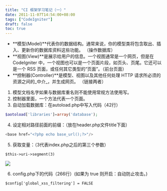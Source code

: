 ```yaml
---
title: "CI 框架学习笔记（一）"
date: 2011-11-07T14:54:00+08:00
tags: ["CodeIgniter"] 
draft: false
toc: true
---
```


* **模型(Model)**代表你的数据结构。通常来说，你的模型类将包含取出、插入、更新你的数据库资料这些功能。 （操作数据库）
* **视图(View)**是展示给用户的信息。一个视图通常是一个网页，但是在 CodeIgniter 中，一个视图也可以是一个页面片段，如页头、页尾。它还可以是一个 RSS 页面，或任何其它类型的“页面”。（前台页面）
* **控制器(Controller)**是模型、视图以及其他任何处理 HTTP 请求所必须的资源之间的_中介_，并生成网页。 （链接两者）
1. 模型文档名字如果与数据库重名则不能使用常规方法使用写。
2. 控制器里面，一个方法代表一个页面。
3. 自动加载数据库：在autoload.php中写入代码（42行）

```php
$aotoload['libraries']=array('database');
```

4. 设定相对路径前面的前缀：（放在header.php文件title下面）

```php
<base href="<?php echo base_url();?>"/>
```

5. 获取变量：（3代表index.php之后的第三个参数）

```
$this->uri->segment(3)
```

![](https://blog-1251237404.cos.ap-guangzhou.myqcloud.com/20190424160745.png)

6. config.php下的代码（266行）(如果为 true 则开启：自动防止攻击。)

```
$config['global_xss_filtering'] = FALSE
```
